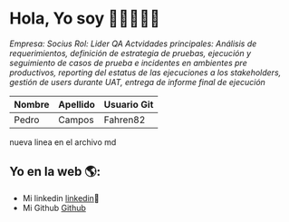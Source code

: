 # Hola, Yo soy <Pedro Campos>  👋👨‍💻👩‍💻

*Empresa: Socius*
*Rol: Lider QA*
*Actvidades principales: Análisis de requerimientos, definición de estrategia de pruebas, ejecución y seguimiento de casos de prueba e incidentes en ambientes pre productivos, reporting del estatus de las ejecuciones a los stakeholders, gestión de users durante UAT, entrega de informe final de ejecución*

| Nombre | Apellido | Usuario Git |
|--------|----------|-------------|
|Pedro|Campos|Fahren82|

nueva linea en el archivo md


## Yo en la web 🌎:
- Mi linkedin <a href="<https://www.linkedin.com/in/pedro-campos-toledo-0940a340/>">linkedin</a>💼
- Mi Github <a href="<https://github.com/Fahren82>">Github</a>